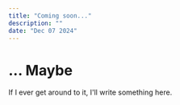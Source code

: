 ```yaml
---
title: "Coming soon..."
description: ""
date: "Dec 07 2024"
---
```


# ... Maybe

If I ever get around to it, I'll write something here.